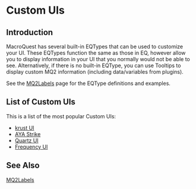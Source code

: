 # Custom UIs

## Introduction

MacroQuest has several built-in EQTypes that can be used to customize your UI. These EQTypes function the same as those in EQ, however allow you to display information in your UI that you normally would not be able to see. Alternatively, if there is no built-in EQType, you can use Tooltips to display custom MQ2 information \(including data/variables from plugins\).

See the [MQ2Labels](../plugins/core-plugins/mq2labels.md) page for the EQType definitions and examples.

## List of Custom UIs

This is a list of the most popular Custom UIs:

* [krust UI](https://macroquest2.com/phpBB3/viewtopic.php?t=13016)
* [AYA Strike](https://macroquest2.com/phpBB3/viewtopic.php?t=11971)
* [Quartz UI](https://macroquest2.com/phpBB3/viewtopic.php?t=11989)
* [Frequency UI](https://macroquest2.com/phpBB3/viewtopic.php?t=3954)

## See Also

[MQ2Labels](../plugins/core-plugins/mq2labels.md)

